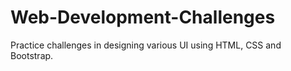 # Web-Development-Challenges
Practice challenges in designing various UI using HTML, CSS and Bootstrap.
